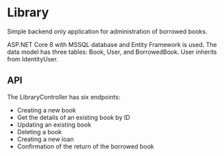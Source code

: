 # Library

 Simple backend only application for administration of borrowed books. 

ASP.NET Core 8 with MSSQL database and Entity Framework is used. The data model has three tables: Book, User, and BorrowedBook. User inherits from IdentityUser.

## API

The LibraryController has six endpoints:

* Creating a new book
* Get the details of an existing book by ID
* Updating an existing book
* Deleting a book
* Creating a new loan
* Confirmation of the return of the borrowed book
